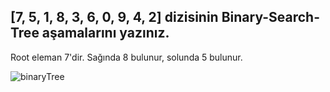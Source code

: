 ## [7, 5, 1, 8, 3, 6, 0, 9, 4, 2] dizisinin Binary-Search-Tree aşamalarını yazınız.

Root eleman 7'dir. Sağında 8 bulunur, solunda 5 bulunur.

![binaryTree](https://user-images.githubusercontent.com/86951716/188145968-0f709f0c-c44b-44a8-83a7-f9acc327cbb9.png)
